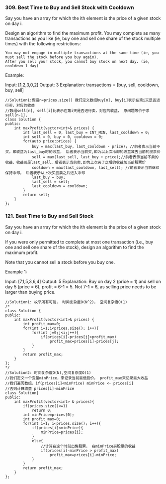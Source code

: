 ### 309. Best Time to Buy and Sell Stock with Cooldown
Say you have an array for which the ith element is the price of a given stock on day i.

Design an algorithm to find the maximum profit. You may complete as many transactions as you like (ie, buy one and sell one share of the stock multiple times) with the following restrictions:

    You may not engage in multiple transactions at the same time (ie, you must sell the stock before you buy again).
    After you sell your stock, you cannot buy stock on next day. (ie, cooldown 1 day)

Example:

Input: [1,2,3,0,2]
Output: 3 
Explanation: transactions = [buy, sell, cooldown, buy, sell]

```
//Solution1:假设n=prices.size() 我们定义数组buy[n], buy[i]表示在第i天是否进行买，对应的收益
//数组sell[n], sell[i]比表示在第i天是否进行卖，对应的收益， 原问题等价于求sell[n-1], 
class Solution {
public:
    int maxProfit(vector<int>& prices) {
        int last_sell = 0, last_buy = INT_MIN, last_cooldown = 0;
        int sell = 0, buy = 0, cooldown = 0;
        for(auto price:prices) {
            buy = max(last_buy, last_cooldown - price); //前者表示当前不买，即收益为last_buy时的收益， 后者表示当前买,即为以上次冷却的收益减去当前的股票价
            sell = max(last_sell, last_buy + price);//前者表示当前不卖的收益，收益则是last_sell，后者表示当前卖,即为上次买了之后的收益加当前股票价
            cooldown = max(last_cooldown, last_sell); //前者表示当前继续保持冷却， 后者表示从上次买股票之后进入冷却
            last_buy = buy;
            last_sell = sell;
            last_cooldown = cooldown;
        }
        return sell;
    }
};
```
### 121. Best Time to Buy and Sell Stock
Say you have an array for which the ith element is the price of a given stock on day i.

If you were only permitted to complete at most one transaction (i.e., buy one and sell one share of the stock), design an algorithm to find the maximum profit.

Note that you cannot sell a stock before you buy one.

Example 1:

Input: [7,1,5,3,6,4]
Output: 5
Explanation: Buy on day 2 (price = 1) and sell on day 5 (price = 6), profit = 6-1 = 5.
             Not 7-1 = 6, as selling price needs to be larger than buying price.
```
//Solution1: 枚举所有可能， 时间复杂度O(N^2)， 空间复杂度O(1)
/*
class Solution {
public:
    int maxProfit(vector<int>& prices) {
        int profit_max=0;
        for(int i=1;i<prices.size(); i++){
            for(int j=0;j<i;j++){
                if(prices[i]-prices[j]>profit_max)
                    profit_max=prices[i]-prices[j];
            }
        }
        return profit_max;
    }
};
*/
//Solution2: 时间复杂度O(N),空间复杂度O(1)
//我们定义一个变量minPrice，来记录当前最低股价， profit_max来记录最大收益
//我们遍历数组，if(prices[i]<minPrice) minPrice <- prices[i]
//否则计算收益 prices[i]-minPrice
class Solution{
public:
    int maxProfit(vector<int> & prices){
        if(prices.size()<=1)
            return 0;
        int minPrice=prices[0];
        int profit_max=0;
        for(int i=1; i<prices.size(); i++){
            if(prices[i]<minPrice){
                minPrice=prices[i];
            }
            else{
                //计算在这个时刻出售股票， 在minPrice买股票的收益
                if(prices[i]-minPrice > profit_max)
                    profit_max=prices[i]-minPrice;
            }
        }
        return profit_max;
    }
};

```
